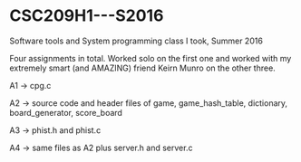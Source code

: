 # CSC209H1---S2016
Software tools and System programming class I took, Summer 2016

Four assignments in total. Worked solo on the first one and worked with my extremely smart (and AMAZING) friend Keirn Munro on the other three.

A1 -> cpg.c

A2 -> source code and header files of game, game_hash_table, dictionary, board_generator, score_board

A3 -> phist.h and phist.c

A4 -> same files as A2 plus server.h and server.c

